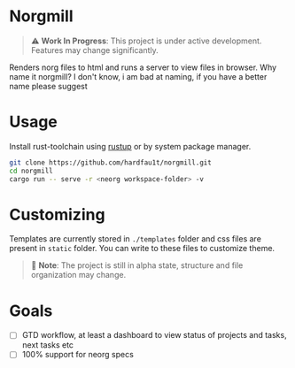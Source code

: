 # Norgmill

> ⚠️ **Work In Progress**: This project is under active development. Features may change significantly.

Renders norg files to html and runs a server to view files in browser. Why name it norgmill? I don't know, i am bad at naming, if you have a better name please suggest

# Usage

Install rust-toolchain using [rustup](https://rustup.rs/) or by system package manager.
```bash
git clone https://github.com/hardfau1t/norgmill.git
cd norgmill
cargo run -- serve -r <neorg workspace-folder> -v
```

# Customizing

Templates are currently stored in `./templates` folder and css files are present in `static` folder. You can write to these files to customize theme.

> 📝 **Note**: The project is still in alpha state, structure and file organization may change.


# Goals

- [ ] GTD workflow, at least a dashboard to view status of projects and tasks, next tasks etc
- [ ] 100% support for neorg specs
